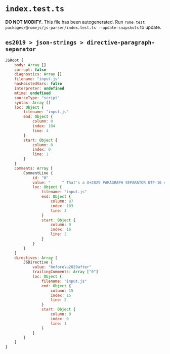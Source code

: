 # `index.test.ts`

**DO NOT MODIFY**. This file has been autogenerated. Run `rome test packages/@romejs/js-parser/index.test.ts --update-snapshots` to update.

## `es2019 > json-strings > directive-paragraph-separator`

```javascript
JSRoot {
	body: Array []
	corrupt: false
	diagnostics: Array []
	filename: "input.js"
	hasHoistedVars: false
	interpreter: undefined
	mtime: undefined
	sourceType: "script"
	syntax: Array []
	loc: Object {
		filename: "input.js"
		end: Object {
			column: 0
			index: 104
			line: 4
		}
		start: Object {
			column: 0
			index: 0
			line: 1
		}
	}
	comments: Array [
		CommentLine {
			id: "0"
			value: "     ^ That's a U+2029 PARAGRAPH SEPARATOR UTF-16 char (between 'before' and 'after')"
			loc: Object {
				filename: "input.js"
				end: Object {
					column: 87
					index: 103
					line: 3
				}
				start: Object {
					column: 0
					index: 16
					line: 3
				}
			}
		}
	]
	directives: Array [
		JSDirective {
			value: "before\u2029after"
			trailingComments: Array ["0"]
			loc: Object {
				filename: "input.js"
				end: Object {
					column: 15
					index: 15
					line: 2
				}
				start: Object {
					column: 0
					index: 0
					line: 1
				}
			}
		}
	]
}
```
